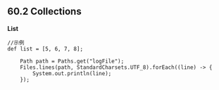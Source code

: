 
## 60.2 Collections
**List**
```
//示例
def list = [5, 6, 7, 8];

```  

        Path path = Paths.get("logFile");
        Files.lines(path, StandardCharsets.UTF_8).forEach((line) -> {
            System.out.println(line);
        });
